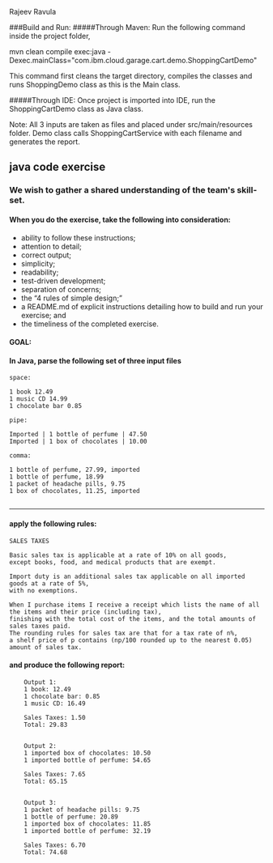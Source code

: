 Rajeev Ravula

###Build and Run:
#####Through Maven:
Run the following command inside the project folder,

mvn clean compile exec:java -Dexec.mainClass="com.ibm.cloud.garage.cart.demo.ShoppingCartDemo"

This command first cleans the target directory, compiles the classes and runs ShoppingDemo class as this is the Main class.

#####Through IDE:
Once project is imported into IDE, run the ShoppingCartDemo class as Java class.

Note: All 3 inputs are taken as files and placed under src/main/resources folder. Demo class calls ShoppingCartService with each filename and generates the report.



## java code exercise

### We wish to gather a shared understanding of the team's skill-set.

#### When you do the exercise, take the following into consideration:

* ability to follow these instructions;
* attention to detail;
* correct output;
* simplicity;
* readability;
* test-driven development;
* separation of concerns;
* the “4 rules of simple design;”
* a README.md of explicit instructions detailing how to build and run your exercise; and
* the timeliness of the completed exercise.


#### GOAL:
#### In Java, parse the following set of three input files

````
space:

1 book 12.49
1 music CD 14.99
1 chocolate bar 0.85

````


````
pipe:

Imported | 1 bottle of perfume | 47.50
Imported | 1 box of chocolates | 10.00

````


````
comma:

1 bottle of perfume, 27.99, imported
1 bottle of perfume, 18.99
1 packet of headache pills, 9.75
1 box of chocolates, 11.25, imported


````

___

#### apply the following rules:
    SALES TAXES

    Basic sales tax is applicable at a rate of 10% on all goods,
    except books, food, and medical products that are exempt.

    Import duty is an additional sales tax applicable on all imported goods at a rate of 5%,
    with no exemptions.

    When I purchase items I receive a receipt which lists the name of all the items and their price (including tax),
    finishing with the total cost of the items, and the total amounts of sales taxes paid.
    The rounding rules for sales tax are that for a tax rate of n%,
    a shelf price of p contains (np/100 rounded up to the nearest 0.05) amount of sales tax.

#### and produce the following report:

```
    Output 1:
    1 book: 12.49
    1 chocolate bar: 0.85
    1 music CD: 16.49

    Sales Taxes: 1.50
    Total: 29.83


    Output 2:
    1 imported box of chocolates: 10.50
    1 imported bottle of perfume: 54.65

    Sales Taxes: 7.65
    Total: 65.15


    Output 3:
    1 packet of headache pills: 9.75
    1 bottle of perfume: 20.89
    1 imported box of chocolates: 11.85
    1 imported bottle of perfume: 32.19

    Sales Taxes: 6.70
    Total: 74.68
```
